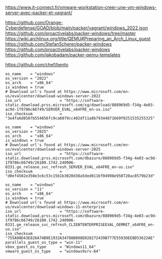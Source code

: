 https://www.it-connect.fr/vmware-workstation-creer-une-vm-windows-server-avec-packer-et-vagrant/



https://github.com/Orange-Cyberdefense/GOAD/blob/main/packer/vagrant/windows_2022.json
https://github.com/proactivelabs/packer-windows/tree/master
https://wiki.archlinux.org/title/QEMU#Preparing_an_Arch_Linux_guest
https://github.com/StefanScherer/packer-windows
https://github.com/proactivelabs/packer-windows
https://github.com/jakobadam/packer-qemu-templates



https://github.com/chef/bento
```
os_name    = "windows"
os_version = "2022"
os_arch    = "x86_64"
is_windows = true
# Download url's found at https://www.microsoft.com/en-us/evalcenter/download-windows-server-2022
iso_url                 = "https://software-static.download.prss.microsoft.com/sg/download/888969d5-f34g-4e03-ac9d-1f9786c66749/SERVER_EVAL_x64FRE_en-us.iso"
iso_checksum            = "3e4fa6d8507b554856fc9ca6079cc402df11a8b79344871669f0251535255325"

os_name    = "windows"
os_version = "2025"
os_arch    = "x86_64"
is_windows = true
# Download url's found at https://www.microsoft.com/en-us/evalcenter/download-windows-server-2025
iso_url                 = "https://software-static.download.prss.microsoft.com/dbazure/888969d5-f34g-4e03-ac9d-1f9786c66749/26100.1742.240906-0331.ge_release_svc_refresh_SERVER_EVAL_x64FRE_en-us.iso"
iso_checksum            = "d0ef4502e350e3c6c53c15b1b3020d38a5ded011bf04998e950720ac8579b23d"

os_name    = "windows"
os_version = "11"
os_arch    = "x86_64"
is_windows = true
# Download url's found at https://www.microsoft.com/en-us/evalcenter/download-windows-11-enterprise
iso_url                 = "https://software-static.download.prss.microsoft.com/dbazure/888969d5-f34g-4e03-ac9d-1f9786c66749/26100.1742.240906-0331.ge_release_svc_refresh_CLIENTENTERPRISEEVAL_OEMRET_x64FRE_en-us.iso"
iso_checksum            = "755A90D43E826A74B9E1932A34788B898E028272439B777E5593DEE8D53622AE"
parallels_guest_os_type = "win-11"
vbox_guest_os_type      = "Windows11_64"
vmware_guest_os_type    = "windows9srv-64"
```
